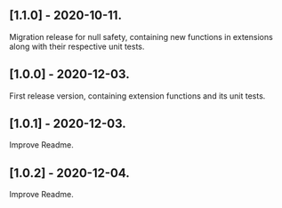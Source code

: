 ## [1.1.0] - 2020-10-11.

Migration release for null safety, containing new functions in extensions along with their respective unit tests.

## [1.0.0] - 2020-12-03.

First release version, containing extension functions and its unit tests.

## [1.0.1] - 2020-12-03.

Improve Readme.

## [1.0.2] - 2020-12-04.

Improve Readme.